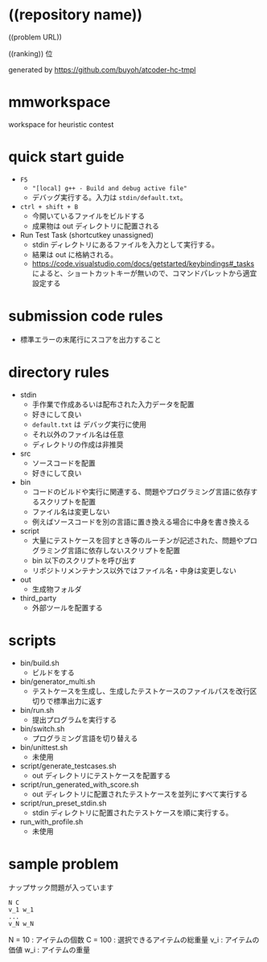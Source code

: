 # ((repository name))

((problem URL))

((ranking)) 位

generated by https://github.com/buyoh/atcoder-hc-tmpl

# mmworkspace

workspace for heuristic contest

# quick start guide

- `F5`
  - `"[local] g++ - Build and debug active file"`
  - デバッグ実行する。入力は `stdin/default.txt`。
- `ctrl + shift + B`
  - 今開いているファイルをビルドする
  - 成果物は out ディレクトリに配置される
- Run Test Task (shortcutkey unassigned)
  - stdin ディレクトリにあるファイルを入力として実行する。
  - 結果は out に格納される。
  - https://code.visualstudio.com/docs/getstarted/keybindings#_tasks によると、ショートカットキーが無いので、コマンドパレットから適宜設定する

# submission code rules

- 標準エラーの末尾行にスコアを出力すること

# directory rules

- stdin
  - 手作業で作成あるいは配布された入力データを配置
  - 好きにして良い
  - `default.txt` は デバッグ実行に使用
  - それ以外のファイル名は任意
  - ディレクトリの作成は非推奨
- src
  - ソースコードを配置
  - 好きにして良い
- bin
  - コードのビルドや実行に関連する、問題やプログラミング言語に依存するスクリプトを配置
  - ファイル名は変更しない
  - 例えばソースコードを別の言語に置き換える場合に中身を書き換える
- script
  - 大量にテストケースを回すとき等のルーチンが記述された、問題やプログラミング言語に依存しないスクリプトを配置
  - bin 以下のスクリプトを呼び出す
  - リポジトリメンテナンス以外ではファイル名・中身は変更しない
- out
  - 生成物フォルダ
- third_party
  - 外部ツールを配置する

# scripts

- bin/build.sh
  - ビルドをする
- bin/generator_multi.sh
  - テストケースを生成し、生成したテストケースのファイルパスを改行区切りで標準出力に返す
- bin/run.sh
  - 提出プログラムを実行する
- bin/switch.sh
  - プログラミング言語を切り替える
- bin/unittest.sh
  - 未使用
- script/generate_testcases.sh
  - out ディレクトリにテストケースを配置する
- script/run_generated_with_score.sh
  - out ディレクトリに配置されたテストケースを並列にすべて実行する
- script/run_preset_stdin.sh
  - stdin ディレクトリに配置されたテストケースを順に実行する。
- run_with_profile.sh
  - 未使用

# sample problem

ナップサック問題が入っています

```
N C
v_1 w_1
...
v_N w_N
```

N = 10 : アイテムの個数
C = 100 : 選択できるアイテムの総重量
v_i : アイテムの価値
w_i : アイテムの重量
